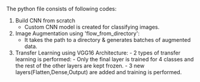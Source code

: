 The python file consists of following codes:
1) Build CNN from scratch
     - Custom CNN model is created for classifying images.
2) Image Augmentation using 'flow_from_directory':
      - It takes the path to a directory & generates batches of augmented data.
3) Transfer Learning using VGG16 Architecture:
       - 2 types of transfer learning is performed:
           - Only the final layer is trained for 4 classes and the rest of the other layers are kept frozen.
           - 3 new layers(Flatten,Dense,Output) are added and training is performed.
